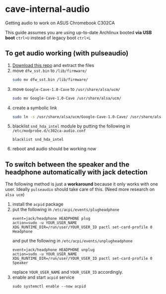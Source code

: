 # cave-internal-audio
Getting audio to work on ASUS Chromebook C302CA

This guide assumes you are using up-to-date Archlinux booted **via USB boot** `ctrl+U` instead of legacy boot `ctrl+L`

## To get audio working (with pulseaudio)
1. [Download this repo](https://github.com/nebulakl/cave-internal-audio/archive/master.zip) and extract the files
2. move `dfw_sst.bin` to `/lib/firmware/`
    ```bash
    sudo mv dfw_sst.bin /lib/firmware/
    ```
3. move `Google-Cave-1.0-Cave` to `/usr/share/alsa/ucm/`
   ```bash
   sudo mv Google-Cave-1.0-Cave /usr/share/alsa/ucm/
   ```
4. create a symbolic link
    ```bash
    sudo ln -s /usr/share/alsa/ucm/Google-Cave-1.0-Cave/ /usr/share/alsa/ucm/sklnau8825max
    ```
5. blacklist `snd_hda_intel` module by putting the following in `/etc/modprobe.d/c302ca-audio.conf`
   ```
   blacklist snd_hda_intel
   ```
6. reboot and audio should be working now

## To switch between the speaker and the headphone automatically with jack detection
The following method is just a **workaround** because it only works with one user. Ideally `pulseaudio` should take care of this. (Need more research on `alsa ucm`)

1. install the `acpid` package
2. put the following in `/etc/acpi/events/plugheadphone`
   ```
   event=jack/headphone HEADPHONE plug
   action=sudo -u YOUR_USER_NAME XDG_RUNTIME_DIR=/run/user/YOUR_USER_ID pactl set-card-profile 0 Headphone
   ```
   and put the following in `/etc/acpi/events/unplugheadphone`
   ```
   event=jack/headphone HEADPHONE unplug
   action=sudo -u YOUR_USER_NAME XDG_RUNTIME_DIR=/run/user/YOUR_USER_ID pactl set-card-profile 0 Speaker
   ```
   replace `YOUR_USER_NAME` and `YOUR_USER_ID` accordingly.
3. enable and start `acpid` service
   ```
   sudo systemctl enable --now acpid
   ```